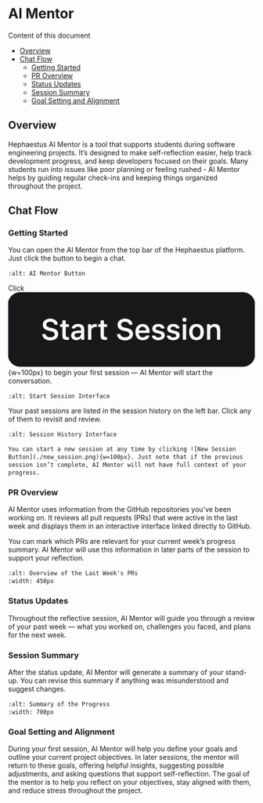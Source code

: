 # AI Mentor
Content of this document
- [Overview](#overview)
- [Chat Flow](#chat-flow)
    - [Getting Started](#getting-started)
    - [PR Overview](#pr-overview)
    - [Status Updates](#status-updates)
    - [Session Summary](#session-summary)
    - [Goal Setting and Alignment](#goal-setting-and-alignment)
## Overview 
Hephaestus AI Mentor is a tool that supports students during software engineering projects. It’s designed to make self-reflection easier, help track development progress, and keep developers focused on their goals. Many students run into issues like poor planning or feeling rushed - AI Mentor helps by guiding regular check-ins and keeping things organized throughout the project.

## Chat Flow 
### Getting Started
You can open the AI Mentor from the top bar of the Hephaestus platform. Just click the button to begin a chat.
```{figure} ./mentor_button.png
:alt: AI Mentor Button
```

Click ![Start Session Button](./start_session.png){w=100px} to begin your first session — AI Mentor will start the conversation.
```{figure} ./getting_started.png
:alt: Start Session Interface
```

Your past sessions are listed in the session history on the left bar. Click any of them to revisit and review.
```{figure} ./history.png
:alt: Session History Interface
```

```{note}
You can start a new session at any time by clicking ![New Session Button](./new_session.png){w=100px}. Just note that if the previous session isn’t complete, AI Mentor will not have full context of your progress.
```

### PR Overview
AI Mentor uses information from the GitHub repositories you’ve been working on. It reviews all pull requests (PRs) that were active in the last week and displays them in an interactive interface linked directly to GitHub.

You can mark which PRs are relevant for your current week’s progress summary. AI Mentor will use this information in later parts of the session to support your reflection.
```{figure} ./pr_overview.png
:alt: Overview of the Last Week's PRs
:width: 450px
```

### Status Updates
Throughout the reflective session, AI Mentor will guide you through a review of your past week — what you worked on, challenges you faced, and plans for the next week.

### Session Summary
After the status update, AI Mentor will generate a summary of your stand-up. You can revise this summary if anything was misunderstood and suggest changes.
```{figure} ./summary.png
:alt: Summary of the Progress
:width: 700px
```

### Goal Setting and Alignment
During your first session, AI Mentor will help you define your goals and outline your current project objectives. In later sessions, the mentor will return to these goals, offering helpful insights, suggesting possible adjustments, and asking questions that support self-reflection. The goal of the mentor is to help you reflect on your objectives, stay aligned with them, and reduce stress throughout the project.